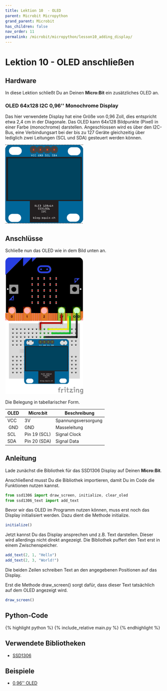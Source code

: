 ```yaml
---
title: Lektion 10  - OLED
parent: Microbit Micropython
grand_parent: Microbit
has_children: false
nav_order: 11
permalink: /microbit/micropython/lesson10_adding_display/
---
```


# Lektion 10 - OLED anschließen 

## Hardware

In diese Lektion schließt Du an Deinen __Micro:Bit__ ein zusätzliches OLED an.

### OLED 64x128 I2C 0,96'' Monochrome Display

Das hier verwendete Display hat eine Größe von 0,96 Zoll, dies entspricht etwa 2,4 cm in der Diagonale. Das OLED kann 64x128 Bildpunkte (Pixel) in einer Farbe (monochrome) darstellen. Angeschlossen wird es über den I2C-Bus, eine Verbindungsart bei der bis zu 127 Geräte gleichzeitig über lediglich zwei Leitungen (SCL und SDA) gesteuert werden können.

<img src="./oled.png" width="250px"/>


## Anschlüsse

Schließe nun das OLED wie in dem Bild unten an. 

<img src="./wiring.png" width="250px"/>

Die Belegung in tabellarischer Form.

| OLED | Micro:bit | Beschreibung |
| --- | --- | --- |
| VCC | 3V | Spannungsversorgung |
| GND | GND | Masseleitung |
| SCL | Pin 19 (SCL) | Signal Clock |
| SDA | Pin 20 (SDA) | Signal Data |

## Anleitung

Lade zunächst die Bibliothek für das SSD1306 Display auf Deinen __Micro:Bit__.

Anschließend musst Du die Bibliothek importieren, damit Du im Code die Funktionen nutzen kannst.

```js
from ssd1306 import draw_screen, initialize, clear_oled
from ssd1306_text import add_text
```

Bevor wir das OLED im Programm nutzen können, muss erst noch das Display initialisiert werden. Dazu dient die Methode initialize.

```js
initialize()
````

Jetzt kannst Du das Display ansprechen und z.B. Text darstellen. Dieser wird allerdings nicht direkt angezeigt. Die Bibliothek puffert den Text erst in einem Zwischenspeicher.

```js
add_text(2, 1, "Hello")
add_text(2, 3, "World!")
```

Die  beiden Zeilen schreiben Text an den angegebenen Positionen auf das Display. 

Erst die Methode draw_screen() sorgt dafür, dass dieser Text tatsächlich auf dem OLED angezeigt wird.

```js
draw_screen()
```

## Python-Code

{% highlight python %}
    {% include_relative main.py %}
{% endhighlight %}

## Verwendete Bibliotheken

- [SSD1306](https://github.com/fizban99/microbit_ssd1306)

## Beispiele

- [0,96'' OLED](https://www.littlebird.com.au/learn/77/0-96-oled-screen-with-micro-bit)